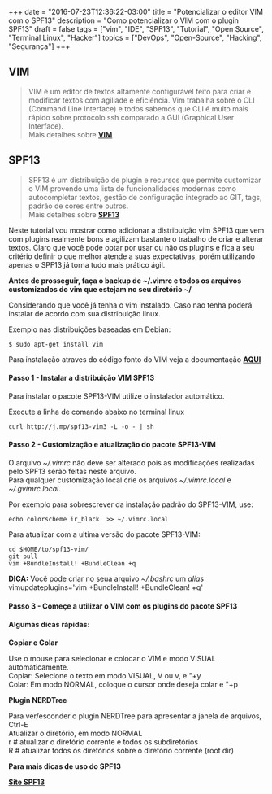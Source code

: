 +++
date = "2016-07-23T12:36:22-03:00"
title = "Potencializar o editor VIM com o SPF13"
description = "Como potencializar o VIM com o plugin SPF13"
draft = false
tags = ["vim", "IDE", "SPF13", "Tutorial", "Open Source", "Terminal Linux", "Hacker"]
topics = ["DevOps", "Open-Source", "Hacking", "Segurança"]
+++

## VIM

> VIM é um editor de textos altamente configurável feito para criar e modificar textos com agiliade e eficiência. Vim trabalha
sobre o CLI (Command Line Interface) e todos sabemos que CLI é muito mais rápido sobre protocolo ssh comparado a GUI (Graphical User Interface).  
Mais detalhes sobre <a href="http://www.vim.org" target="_blank">**VIM**</a>

## SPF13

> SPF13 é um distribuição de plugin e recursos que permite customizar o VIM provendo uma lista de funcionalidades modernas como autocompletar textos,
gestão de configuração integrado ao GIT, tags, padrão de cores entre outros.  
Mais detalhes sobre <a href="http://vim.spf13.com" target="_blank">**SPF13**</a>

Neste tutorial vou mostrar como adicionar a distribuição vim SPF13 que vem com plugins realmente bons e agilizam bastante o trabalho de criar e alterar
textos. Claro que você pode optar por usar ou não os plugins e fica a seu critério definir o que melhor atende a suas expectativas, porém utilizando apenas
o SPF13 já torna tudo mais prático ágil.

**Antes de prosseguir, faça o backup de ~/.vimrc e todos os arquivos customizados do vim que estejam no seu diretório ~/**

Considerando que você já tenha o vim instalado. Caso nao tenha poderá instalar de acordo com sua distribuição linux.

Exemplo nas distribuições baseadas em Debian:

```
$ sudo apt-get install vim 
```
Para instalação atraves do código fonto do VIM veja a documentação <a href="http://vimdoc.sourceforge.net/htmldoc/usr_90.html#install" target ="_blank">**AQUI**</a>

#### Passo 1 - Instalar a distribuição VIM SPF13

Para instalar o pacote SPF13-VIM utilize o instalador automático.  

Execute a linha de comando abaixo no terminal linux

```
curl http://j.mp/spf13-vim3 -L -o - | sh
```
#### Passo 2 - Customização e atualização do pacote SPF13-VIM

O arquivo _~/.vimrc_ não deve ser alterado pois as modificações realizadas pelo SPF13 serão feitas neste arquivo.  
Para qualquer customização local crie os arquivos _~/.vimrc.local_ e _~/.gvimrc.local_.

Por exemplo para sobrescrever da instalação padrão do SPF13-VIM, use:

```
echo colorscheme ir_black  >> ~/.vimrc.local
```

Para atualizar com a ultima versão do pacote SPF13-VIM:

```
cd $HOME/to/spf13-vim/
git pull
vim +BundleInstall! +BundleClean +q
```

**DICA:** Você pode criar no seua arquivo _~/.bashrc_ um _alias_ vimupdateplugins='vim +BundleInstall! +BundleClean! +q'

#### Passo 3 - Começe a utilizar o VIM com os plugins do pacote SPF13

#### Algumas dicas rápidas:

**Copiar e Colar**

Use o mouse para selecionar e colocar o VIM e modo VISUAL automaticamente.  
Copiar: Selecione o texto em modo VISUAL, V ou v, e "+y  
Colar: Em modo NORMAL, coloque o cursor onde deseja colar e "+p

**Plugin NERDTree**

Para ver/esconder o plugin NERDTree para apresentar a janela de arquivos, Ctrl-E  
Atualizar o diretório, em modo NORMAL  
 r     # atualizar o diretório corrente e todos os subdiretórios  
 R     # atualizar todos os diretórios sobre o diretório corrente (root dir)  

**Para mais dicas de uso do SPF13**  
  
<a href="http://vim.spf13.com" target="_blank">**Site SPF13**</a>  






